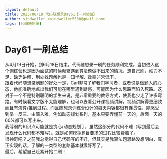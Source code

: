 ```yaml
---
layout: default
title: 2023/06/18 代码随想录Day61【一刷总结】
author: sindweller <sindweller5530@gmail.com>
tags: [代码随想录]
---
```


# Day61 一刷总结

从4月19日开始，到6月18日结束，代码随想录一刷的任务顺利完成。当初进入这个训练营也是因为面试的时候频繁遇到算法题做不出来的情况，想自己刷，动力不足，缺乏讲解，到处找题解也是一知半解，效率非常低下。  
跟着代码随想录刷题的好处一是，Carl非常了解我们学习者，或者说是做题人的心态，他能准确地点出我们可能在哪里遇到疑惑，可能因为什么思路而陷入死路。这对于一个不是特别聪明的学生来说，是非常重要的教导方式，使我也少走了许多弯路。有时候看文字版不太能理解，也可以去看公开课视频讲解，视频讲解得更细致而且有演算/推到过程。而且随想录训练营设计的每天内容都很有连贯性，能感受到举一反三、由简入难，例如动态规划系列，基本只要弄懂前一天的，后面一天的60%都可以写出来。  
我薄弱的知识点可能就是贪心/动态规划了，虽然这部分的代码不难（写到最后会发现什么代码都不难写）。就是如何模拟题目要求的过程比较费脑子。  
很神奇吧？之前我总觉得自己代码写的不好，但其实是我算法题思路没想明白，真正实现的话，了解的一类型的套路基本就很好写了。  
最后，希望自己赶紧开始二刷！  